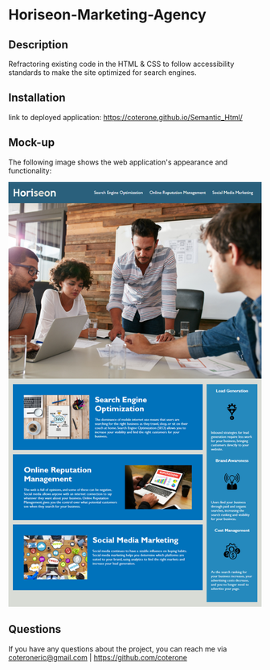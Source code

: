 # Horiseon-Marketing-Agency

## Description

Refractoring existing code in the HTML & CSS to follow accessibility standards to make the site optimized for search engines.

## Installation
link to deployed application: https://coterone.github.io/Semantic_Html/

## Mock-up
The following image shows the web application's appearance and functionality:

![screenshot](assets/images/screenshot.png)

## Questions
If you have any questions about the project, you can reach me via coteroneric@gmail.com | https://github.com/coterone